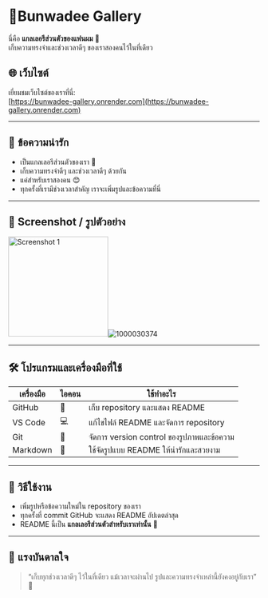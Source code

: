 # 🌸Bunwadee Gallery

นี่คือ **แกลเลอรีส่วนตัวของแฟนผม** 💖  
เก็บความทรงจำและช่วงเวลาดีๆ ของเราสองคนไว้ในที่เดียว  

## 🌐 เว็บไซต์
เยี่ยมชมเว็บไซต์ของเราที่นี่:  
[https://bunwadee-gallery.onrender.com](https://bunwadee-gallery.onrender.com)  

---

## 💌 ข้อความน่ารัก
- เป็นแกลเลอรีส่วนตัวของเรา 💖  
- เก็บความทรงจำดีๆ และช่วงเวลาดีๆ ด้วยกัน  
- แค่สำหรับเราสองคน 😊  
- ทุกครั้งที่เรามีช่วงเวลาสำคัญ เราจะเพิ่มรูปและข้อความที่นี่  

---

## 📸 Screenshot / รูปตัวอย่าง
<img src="https://github.com/user-attachments/assets/24db19eb-93c6-4c06-845c-7e7bec23c3b2" alt="Screenshot 1" width="200"/>![1000030374](https://github.com/user-attachments/assets/f1f6d07a-436d-40df-97f1-4d18fd526eff)


---

## 🛠️ โปรแกรมและเครื่องมือที่ใช้
| เครื่องมือ | ไอคอน | ใช้ทำอะไร |
|------------|--------|------------|
| GitHub | 🐙 | เก็บ repository และแสดง README |
| VS Code | 💻 | แก้ไขไฟล์ README และจัดการ repository |
| Git | 🔧 | จัดการ version control ของรูปภาพและข้อความ |
| Markdown | 📄 | ใช้จัดรูปแบบ README ให้น่ารักและสวยงาม |

---

## 📝 วิธีใช้งาน
- เพิ่มรูปหรือข้อความใหม่ใน repository ของเรา  
- ทุกครั้งที่ commit GitHub จะแสดง README อัปเดตล่าสุด  
- README นี้เป็น **แกลเลอรีส่วนตัวสำหรับเราเท่านั้น** 💖  

---

## 🌟 แรงบันดาลใจ
> “เก็บทุกช่วงเวลาดีๆ ไว้ในที่เดียว แม้เวลาจะผ่านไป รูปและความทรงจำเหล่านี้ยังคงอยู่กับเรา” 💖
